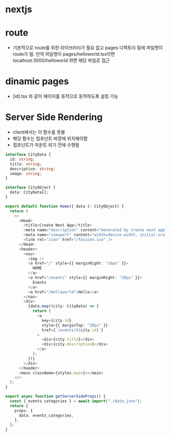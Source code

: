 # nextjs

# route

- 기본적으로 route를 위한 라이브러리가 필요 없고 pages 디렉토리 밑에 파일명이 route가 됨.
  만약 파일명이 pages/helloworld.tsx이면 localhost:3000/helloworld 하면 해당 파일로 접근

# dinamic pages

- [id].tsx 와 같이 페이지를 동적으로 동작하도록 설정 가능

# Server Side Rendering

- client에서는 이 함수를 못봄
- 해당 함수는 컴포넌트 바깥에 위치해야함
- 컴포넌트가 마운트 되기 전에 수행됨

```typescript
interface CityData {
  id: string;
  title: string;
  description: string;
  image: string;
}

interface CityObject {
  data: CityData[];
}

export default function Home({ data }: CityObject) {
  return (
    <>
      <Head>
        <title>Create Next App</title>
        <meta name="description" content="Generated by create next app" />
        <meta name="viewport" content="width=device-width, initial-scale=1" />
        <link rel="icon" href="/favicon.ico" />
      </Head>
      <header>
        <nav>
          <img />
          <a href="/" style={{ marginRight: "10px" }}>
            HOME
          </a>
          <a href="/events" style={{ marginRight: "10px" }}>
            Events
          </a>
          <a href="/Helloworld">Hello</a>
        </nav>
        <div>
          {data.map((city: CityData) => {
            return (
              <a
                key={city.id}
                style={{ marginTop: "20px" }}
                href={`/events/${city.id}`}
              >
                <div>{city.title}</div>
                <div>{city.description}</div>
              </a>
            );
          })}
        </div>
      </header>
      <main className={styles.main}></main>
    </>
  );
}

export async function getServerSideProps() {
  const { events_categories } = await import("./data.json");
  return {
    props: {
      data: events_categories,
    },
  };
}
```
